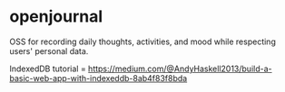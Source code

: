 # openjournal
OSS for recording daily thoughts, activities, and mood while respecting users' personal data.

IndexedDB tutorial = https://medium.com/@AndyHaskell2013/build-a-basic-web-app-with-indexeddb-8ab4f83f8bda